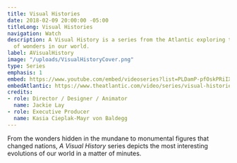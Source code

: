 ```yaml
---
title: Visual Histories
date: 2018-02-09 20:00:00 -05:00
titleLong: Visual Histories
navigation: Watch
description: A Visual History is a series from the Atlantic exploring the evolution
  of wonders in our world.
label: AVisualHistory
image: "/uploads/VisualHistoryCover.png"
type: Series
emphasis: 1
embed: https://www.youtube.com/embed/videoseries?list=PLDamP-pfOskPRiIXaJLriR0Q0LaXu688M
embedAtlantic: https://www.theatlantic.com/video/series/visual-histories/
credits:
- role: Director / Designer / Animator
  name: Jackie Lay
- role: Executive Producer
  name: Kasia Cieplak-Mayr von Baldegg
---
```


From the wonders hidden in the mundane to monumental figures that changed nations, *A Visual History* series depicts the most interesting evolutions of our world in a matter of minutes.
